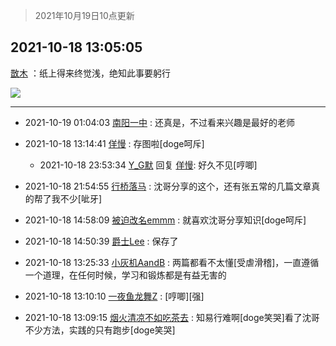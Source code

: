 > 2021年10月19日10点更新
<link rel="stylesheet" href="https://cdn.jsdelivr.net/gh/taotie6/sampleJSON@main/css/photo_show.css">
<meta name="referrer" content="no-referrer" />


 ## 2021-10-18 13:05:05 

 [㪚木](https://www.coolapk.com/feed/30769735?shareKey=NjA5ZTBkMGFlMGMxNjE2ZDBkOWU~) ：纸上得来终觉浅，绝知此事要躬行 

<div class="album">
<img class="img-item" src="http://image.coolapk.com/feed/2021/1018/13/1081091_a9be30d0_3497_8925@1919x2817.png" />
</div>

 ------- 

- 2021-10-19 01:04:03 [南阳一中](uid=1406020) : 还真是，不过看来兴趣是最好的老师 

- 2021-10-18 13:14:41 [佯慢](uid=888105) : 存图啦[doge呵斥] 

    - 2021-10-18 23:53:34 [Y_G默](uid=1158219) 回复 [佯慢](uid=888105): 好久不见[哼唧] 

- 2021-10-18 21:54:55 [行桥落马](uid=1004578) : 沈哥分享的这个，还有张五常的几篇文章真的帮了我不少[呲牙] 

- 2021-10-18 14:58:09 [被迫改名emmm](uid=3302275) : 就喜欢沈哥分享知识[doge呵斥] 

- 2021-10-18 14:50:39 [爵士Lee](uid=811595) : 保存了 

- 2021-10-18 13:25:33 [小灰机AandB](uid=2217189) : 两篇都看不太懂[受虐滑稽]，一直遵循一个道理，在任何时候，学习和锻炼都是有益无害的 

- 2021-10-18 13:10:10 [一夜鱼龙舞Z](uid=2440130) : [哼唧][强] 

- 2021-10-18 13:09:15 [烟火清凉不如吃茶去](uid=4279524) : 知易行难啊[doge笑哭]看了沈哥不少方法，实践的只有跑步[doge笑哭] 


